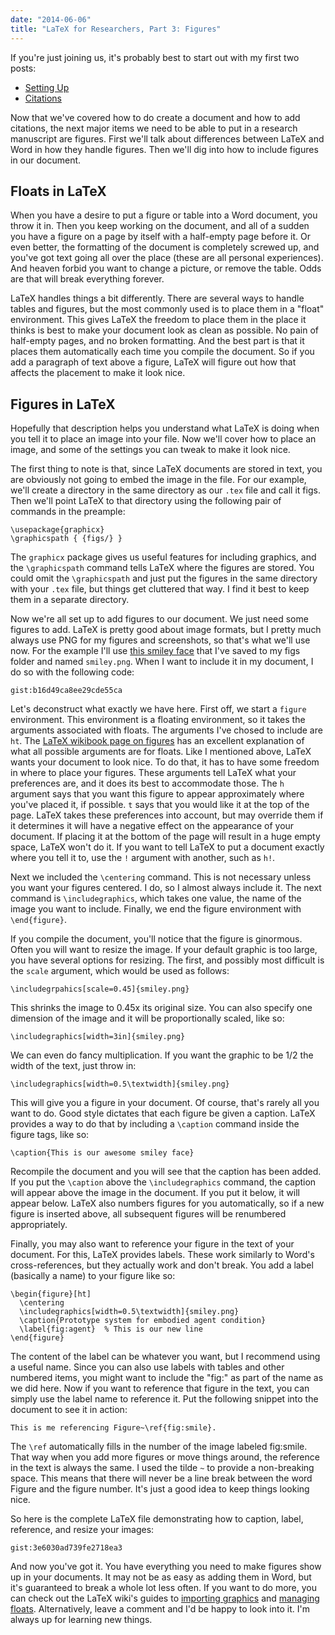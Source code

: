 ```yaml
---
date: "2014-06-06"
title: "LaTeX for Researchers, Part 3: Figures"
---
```


If you're just joining us, it's probably best to start out with my first two
posts:

- [Setting Up](http://www.schuetzler.net/blog/latex-for-researchers-pt-1/)
- [Citations](http://www.schuetzler.net/blog/latex-for-researchers-pt-2/)

Now that we've covered how to do create a document and how to add citations, the
next major items we need to be able to put in a research manuscript are
figures. First we'll talk about differences between LaTeX and Word in how they
handle figures. Then we'll dig into how to include figures in our document.

<!-- more -->

## Floats in LaTeX

When you have a desire to put a figure or table into a Word document, you throw
it in. Then you keep working on the document, and all of a sudden you have a
figure on a page by itself with a half-empty page before it. Or even better, the
formatting of the document is completely screwed up, and you've got text going
all over the place (these are all personal experiences). And heaven forbid you
want to change a picture, or remove the table. Odds are that will break
everything forever.

LaTeX handles things a bit differently. There are several ways to handle tables
and figures, but the most commonly used is to place them in a "float"
environment. This gives LaTeX the freedom to place them in the place it thinks
is best to make your document look as clean as possible. No pain of half-empty
pages, and no broken formatting. And the best part is that it places them
automatically each time you compile the document. So if you add a paragraph of
text above a figure, LaTeX will figure out how that affects the placement to
make it look nice.

## Figures in LaTeX

Hopefully that description helps you understand what LaTeX is doing when you
tell it to place an image into your file. Now we'll cover how to place an image,
and some of the settings you can tweak to make it look nice.

The first thing to note is that, since LaTeX documents are stored in text, you
are obviously not going to embed the image in the file. For our example, we'll
create a directory in the same directory as our `.tex` file and call it
figs. Then we'll point LaTeX to that directory using the following pair of
commands in the preample:

    \usepackage{graphicx}
    \graphicspath { {figs/} }

The `graphicx` package gives us useful features for including graphics, and the
`\graphicspath` command tells LaTeX where the figures are stored. You could omit
the `\graphicspath` and just put the figures in the same directory with your
`.tex` file, but things get cluttered that way. I find it best to keep them in a
separate directory.

Now we're all set up to add figures to our document. We just need some figures
to add. LaTeX is pretty good about image formats, but I pretty much always use
PNG for my figures and screenshots, so that's what we'll use now. For the
example I'll use
[this smiley face](http://upload.wikimedia.org/wikipedia/commons/thumb/8/85/Smiley.svg/640px-Smiley.svg.png)
that I've saved to my figs folder and named `smiley.png`. When I want to include
it in my document, I do so with the following code:

`gist:b16d49ca8ee29cde55ca`

Let's deconstruct what exactly we have here. First off, we start a `figure`
environment. This environment is a floating environment, so it takes the
arguments associated with floats. The arguments I've chosed to include are
`ht`. The
[LaTeX wikibook page on figures](http://en.wikibooks.org/wiki/LaTeX/Floats,_Figures_and_Captions)
has an excellent explanation of what all possible arguments are for floats. Like
I mentioned above, LaTeX wants your document to look nice. To do that, it has to
have some freedom in where to place your figures. These arguments tell LaTeX
what your preferences are, and it does its best to accommodate those. The `h`
argument says that you want this figure to appear approximately where you've
placed it, if possible. `t` says that you would like it at the top of the
page. LaTeX takes these preferences into account, but may override them if it
determines it will have a negative effect on the appearance of your document. If
placing it at the bottom of the page will result in a huge empty space, LaTeX
won't do it. If you want to tell LaTeX to put a document exactly where you tell
it to, use the `!` argument with another, such as `h!`.

Next we included the `\centering` command. This is not necessary unless you want
your figures centered. I do, so I almost always include it. The next command is
`\includegraphics`, which takes one value, the name of the image you want to
include. Finally, we end the figure environment with `\end{figure}`.

If you compile the document, you'll notice that the figure is ginormous. Often
you will want to resize the image. If your default graphic is too large,
you have several options for resizing. The first, and possibly most difficult is
the `scale` argument, which would be used as follows:

    \includegrpahics[scale=0.45]{smiley.png}

This shrinks the image to 0.45x its original size. You can also specify one
dimension of the image and it will be proportionally scaled, like so:

    \includegraphics[width=3in]{smiley.png}

We can even do fancy multiplication. If you want the graphic to be 1/2 the width
of the text, just throw in:

    \includegraphics[width=0.5\textwidth]{smiley.png}

This will give you a figure in your document. Of course, that's rarely all you
want to do. Good style dictates that each figure be given a caption. LaTeX
provides a way to do that by including a `\caption` command inside the figure
tags, like so:

    \caption{This is our awesome smiley face}

Recompile the document and you will see that the caption has been added. If you
put the `\caption` above the `\includegraphics` command, the caption will appear
above the image in the document. If you put it below, it will appear
below. LaTeX also numbers figures for you automatically, so if a new figure is
inserted above, all subsequent figures will be renumbered appropriately.

Finally, you may also want to reference your figure in the text of your
document. For this, LaTeX provides labels. These work similarly to Word's
cross-references, but they actually work and don't break. You add a label
(basically a name) to your figure like so:

    \begin{figure}[ht]
      \centering
      \includegraphics[width=0.5\textwidth]{smiley.png}
      \caption{Prototype system for embodied agent condition}
      \label{fig:agent}  % This is our new line
    \end{figure}

The content of the label can be whatever you want, but I recommend using a
useful name. Since you can also use labels with tables and other numbered items,
you might want to include the "fig:" as part of the name as we did here. Now if
you want to reference that figure in the text, you can simply use the label name
to reference it. Put the following snippet into the document to see it in
action:

    This is me referencing Figure~\ref{fig:smile}.

The `\ref` automatically fills in the number of the image labeled
fig:smile. That way when you add more figures or move things around, the
reference in the text is always the same. I used the tilde `~` to provide a
non-breaking space. This means that there will never be a line break between the
word Figure and the figure number. It's just a good idea to keep things looking
nice.

So here is the complete LaTeX file demonstrating how to caption, label,
reference, and resize your images:

`gist:3e6030ad739fe2718ea3`

And now you've got it. You have everything you need to make figures show up in
your documents. It may not be as easy as adding them in Word, but it's
guaranteed to break a whole lot less often. If you want to do more, you can
check out the LaTeX wiki's guides to
[importing graphics](http://en.wikibooks.org/wiki/LaTeX/Importing_Graphics) and
[managing floats](http://en.wikibooks.org/wiki/LaTeX/Floats,_Figures_and_Captions).
Alternatively, leave a comment and I'd be happy to look into it. I'm always up
for learning new things.

